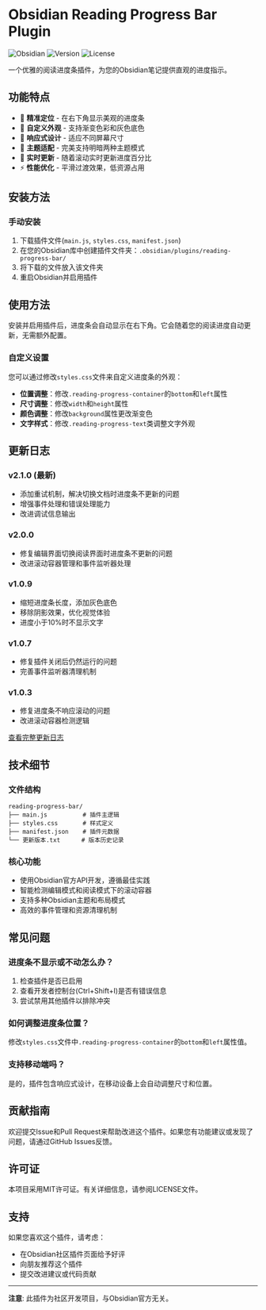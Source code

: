 # Obsidian Reading Progress Bar Plugin

![Obsidian](https://img.shields.io/badge/Obsidian-%23483699.svg?style=for-the-badge&logo=obsidian&logoColor=white)
![Version](https://img.shields.io/badge/version-2.1.0-blue.svg?style=for-the-badge)
![License](https://img.shields.io/badge/license-MIT-green.svg?style=for-the-badge)

一个优雅的阅读进度条插件，为您的Obsidian笔记提供直观的进度指示。

## 功能特点

- 🎯 **精准定位** - 在右下角显示美观的进度条
- 🎨 **自定义外观** - 支持渐变色彩和灰色底色
- 📱 **响应式设计** - 适应不同屏幕尺寸
- 🌙 **主题适配** - 完美支持明暗两种主题模式
- 🔄 **实时更新** - 随着滚动实时更新进度百分比
- ⚡ **性能优化** - 平滑过渡效果，低资源占用

## 安装方法
### 手动安装
1. 下载插件文件(`main.js`, `styles.css`, `manifest.json`)
2. 在您的Obsidian库中创建插件文件夹：`.obsidian/plugins/reading-progress-bar/`
3. 将下载的文件放入该文件夹
4. 重启Obsidian并启用插件

## 使用方法

安装并启用插件后，进度条会自动显示在右下角。它会随着您的阅读进度自动更新，无需额外配置。

### 自定义设置

您可以通过修改`styles.css`文件来自定义进度条的外观：

- **位置调整**：修改`.reading-progress-container`的`bottom`和`left`属性
- **尺寸调整**：修改`width`和`height`属性
- **颜色调整**：修改`background`属性更改渐变色
- **文字样式**：修改`.reading-progress-text`类调整文字外观

## 更新日志

### v2.1.0 (最新)
- 添加重试机制，解决切换文档时进度条不更新的问题
- 增强事件处理和错误处理能力
- 改进调试信息输出

### v2.0.0
- 修复编辑界面切换阅读界面时进度条不更新的问题
- 改进滚动容器管理和事件监听器处理

### v1.0.9
- 缩短进度条长度，添加灰色底色
- 移除阴影效果，优化视觉体验
- 进度小于10%时不显示文字

### v1.0.7
- 修复插件关闭后仍然运行的问题
- 完善事件监听器清理机制

### v1.0.3
- 修复进度条不响应滚动的问题
- 改进滚动容器检测逻辑

[查看完整更新日志](更新版本.txt)

## 技术细节

### 文件结构
```
reading-progress-bar/
├── main.js          # 插件主逻辑
├── styles.css       # 样式定义
├── manifest.json    # 插件元数据
└── 更新版本.txt      # 版本历史记录
```

### 核心功能
- 使用Obsidian官方API开发，遵循最佳实践
- 智能检测编辑模式和阅读模式下的滚动容器
- 支持多种Obsidian主题和布局模式
- 高效的事件管理和资源清理机制

## 常见问题

### 进度条不显示或不动怎么办？
1. 检查插件是否已启用
2. 查看开发者控制台(Ctrl+Shift+I)是否有错误信息
3. 尝试禁用其他插件以排除冲突

### 如何调整进度条位置？
修改`styles.css`文件中`.reading-progress-container`的`bottom`和`left`属性值。

### 支持移动端吗？
是的，插件包含响应式设计，在移动设备上会自动调整尺寸和位置。

## 贡献指南

欢迎提交Issue和Pull Request来帮助改进这个插件。如果您有功能建议或发现了问题，请通过GitHub Issues反馈。

## 许可证

本项目采用MIT许可证。有关详细信息，请参阅LICENSE文件。

## 支持

如果您喜欢这个插件，请考虑：
- 在Obsidian社区插件页面给予好评
- 向朋友推荐这个插件
- 提交改进建议或代码贡献

---

**注意**: 此插件为社区开发项目，与Obsidian官方无关。
